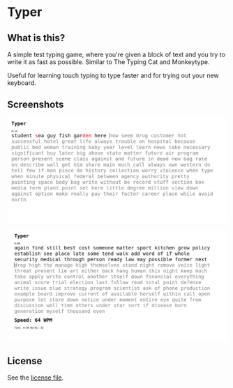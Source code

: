 # Typer

## What is this?

A simple test typing game, where you're given a block of text and you try to
write it as fast as possible. Similar to The Typing Cat and Monkeytype.

Useful for learning touch typing to type faster and for trying out your new keyboard.

## Screenshots

![screenshot1](./docs/imgs/screenshot1.png)

![screenshot2](./docs/imgs/screenshot2.png)

## License

See the [license file](./LICENSE).
